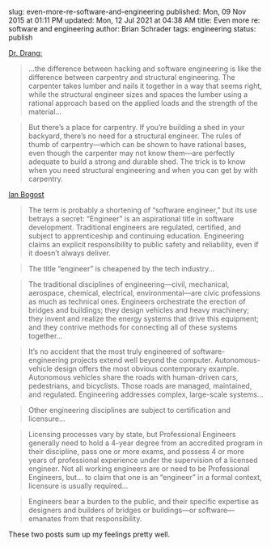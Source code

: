 slug: even-more-re-software-and-engineering
published: Mon, 09 Nov 2015 at 01:11 PM
updated: Mon, 12 Jul 2021 at 04:38 AM
title: Even more re: software and engineering
author: Brian Schrader
tags: engineering
status: publish

[Dr. Drang:][1]

>  ...the difference between hacking and software engineering is like the
>  difference between carpentry and structural engineering. The carpenter takes
>  lumber and nails it together in a way that seems right, while the structural
>  engineer sizes and spaces the lumber using a rational approach based on the
>  applied loads and the strength of the material... 

> But there’s a place for carpentry. If you’re building a shed in your backyard,
> there’s no need for a structural engineer. The rules of thumb of
> carpentry—which can be shown to have rational bases, even though the carpenter
> may not know them—are perfectly adequate to build a strong and durable shed.
> The trick is to know when you need structural engineering and when you can get
> by with carpentry.

[Ian Bogost][2]

> The term is probably a shortening of “software engineer,” but its use betrays
> a secret: “Engineer” is an aspirational title in software development.
> Traditional engineers are regulated, certified, and subject to apprenticeship
> and continuing education. Engineering claims an explicit responsibility to
> public safety and reliability, even if it doesn’t always deliver.

> The title “engineer” is cheapened by the tech industry...

> The traditional disciplines of engineering—civil, mechanical, aerospace,
> chemical, electrical, environmental—are civic professions as much as
> technical ones. Engineers orchestrate the erection of bridges and buildings;
> they design vehicles and heavy machinery; they invent and realize the energy
> systems that drive this equipment; and they contrive methods for connecting
> all of these systems together...

> It’s no accident that the most truly engineered of software-engineering
> projects extend well beyond the computer. Autonomous-vehicle design offers
> the most obvious contemporary example. Autonomous vehicles share the roads 
> with human-driven cars, pedestrians, and bicyclists. Those roads are managed, 
> maintained, and regulated. 
> Engineering addresses complex, large-scale systems...

> Other engineering disciplines are subject to certification and licensure... 

> Licensing processes vary by state, but
> Professional Engineers generally need to hold a 4-year degree from an
> accredited program in their discipline, pass one or more exams, and possess 4
> or more years of professional experience under the supervision of a licensed
> engineer. Not all working engineers are or need to be Professional Engineers,
> but... to claim that one is an “engineer” in a formal context, licensure is 
> usually required...

> Engineers bear a burden to the public, and their specific expertise as
> designers and builders of bridges or buildings—or software—emanates from that
> responsibility.

These two posts sum up my feelings pretty well.  

[1]: http://www.leancrew.com/all-this/
[2]: http://www.theatlantic.com/technology/archive/2015/11/programmers-should-not-call-themselves-engineers/414271/?single_page=true#article-comments
